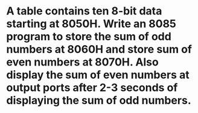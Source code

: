 # A table contains ten 8-bit data starting at 8050H. Write an 8085 program to store the sum of odd numbers at 8060H and store sum of even numbers at 8070H. Also display the sum of even numbers at output ports after 2-3 seconds of displaying the sum of odd numbers.
